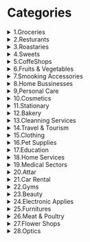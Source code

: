 # Categories

<details>


<summary>1.Groceries</summary>

---

<details>
<summary>1.1 Personal Care</summary>
</details>

<details>
<summary>1.2 Water</summary>
</details>

<details>
<summary>1.3 Beverages</summary>
</details>

<details>
<summary>1.4 Dry Foods</summary>
</details>

<details>
<summary>1.5 Cheese, Dairy and eggs</summary>
</details>

<details>
<summary>1.6 Canned foods</summary>
</details>

<details>
<summary>1.7 Breakfast</summary>
</details>

<details>
<summary>1.8 Kids needs</summary>
</details>

<details>
<summary>1.9 Entertainment</summary>
</details>

<details>
<summary>1.10 Vegetables</summary>
</details>

<details>
<summary>1.11 Frozen foods</summary>
</details>

<details>
<summary>1.12 Eggs</summary>
</details>

<details>
<summary>1.13 kitchen tools</summary>
</details>

<details>
<summary>1.14 Hydrogenated oils</summary>
</details>

<details>
<summary>1.15 Snacks</summary>
</details>

--- 

</details>


<details>
<summary>2.Resturants</summary>
</details>

<details>
<summary>3.Roastaries</summary>
</details>

<details>
<summary>4.Sweets</summary>
</details>

<details>
<summary>5.CoffeShops</summary>
</details>

<details>
<summary>6.Fruits & Vegetables</summary>
</details>

<details>
<summary>7.Smooking Accessories</summary>
</details>

<details>
<summary>8.Home Bussinesses</summary>
</details>

<details>
<summary>9,Personal Care</summary>
</details>

<details>
<summary>10.Cosmetics</summary>
</details>

<details>
<summary>11.Stationary</summary>
</details>

<details>
<summary>12.Bakery</summary>
</details>

<details>
<summary>13.Cleanning Services</summary>
</details>

<details>
<summary>14.Travel & Tourism</summary>
</details>

<details>
<summary>15.Clothing</summary>
</details>

<details>
<summary>16.Pet Supplies</summary>
</details>

<details>
<summary>17.Education</summary>
</details>

<details>
<summary>18.Home Services</summary>
</details>

<details>
<summary>19.Medical Sectors</summary>
</details>

<details>
<summary>20.Attar</summary>
</details>

<details>
<summary>21.Car Rental</summary>
</details>

<details>
<summary>22.Gyms</summary>
</details>

<details>
<summary>23.Beauty</summary>
</details>

<details>
<summary>24.Electronic Applies</summary>
</details>

<details>
<summary>25.Furnitures</summary>
</details>

<details>
<summary>26.Meat & Poultry</summary>
</details>

<details>
<summary>27.Flower Shops</summary></details>

<details>
<summary>28.Optics</summary>
</details>